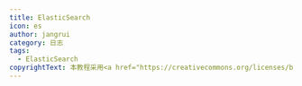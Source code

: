 ```yaml
---
title: ElasticSearch
icon: es
author: jangrui
category: 日志
tags: 
  - ElasticSearch
copyrightText: 本教程采用<a href="https://creativecommons.org/licenses/by-sa/3.0/deed.zh">知识共享 署名-相同方式共享 3.0协议</a>
---
```

